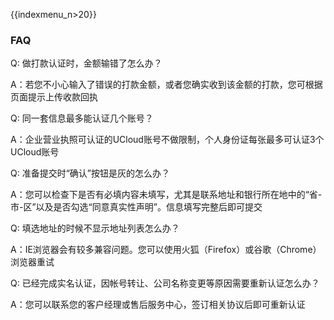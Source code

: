 {{indexmenu_n>20}}

### FAQ

Q: 做打款认证时，金额输错了怎么办？

A：若您不小心输入了错误的打款金额，或者您确实收到该金额的打款，您可根据页面提示上传收款回执

Q: 同一套信息最多能认证几个账号？

A：企业营业执照可认证的UCloud账号不做限制，个人身份证每张最多可认证3个UCloud账号

Q: 准备提交时“确认”按钮是灰的怎么办？

A：您可以检查下是否有必填内容未填写，尤其是联系地址和银行所在地中的“省-市-区”以及是否勾选“同意真实性声明”。信息填写完整后即可提交

Q: 填选地址的时候不显示地址列表怎么办？

A：IE浏览器会有较多兼容问题。您可以使用火狐（Firefox）或谷歌（Chrome）浏览器重试

Q: 已经完成实名认证，因帐号转让、公司名称变更等原因需要重新认证怎么办？

A：您可以联系您的客户经理或售后服务中心，签订相关协议后即可重新认证

